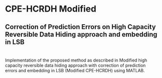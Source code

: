 # CPE-HCRDH Modified
## Correction of Prediction Errors on High Capacity Reversible Data Hiding approach and embedding in LSB
#
Implementation of the proposed method as described in Modified high capacity reversible data hiding approach with correction of prediction errors and embedding in LSB (Modified CPE-HCRDH) using MATLAB.
